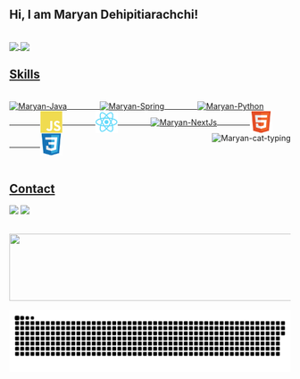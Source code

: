 ## Hi, I am Maryan Dehipitiarachchi! 
</br>

 <div>
  <a href="https://github.com/MaryanDehi">
   <img align="center" height="170" src="https://github-readme-stats.vercel.app/api/top-langs/?username=MaryanDehi&layout=compact&langs_count=16&theme=dracula"/>
  <img align="center" src="https://github-readme-stats.vercel.app/api?username=MaryanDehi&show_icons=true&theme=dracula&include_all_commits=true&count_private=true&hide=issues"/>
</div>
 
 ## Skills
<div style="display: inline_block"><br>
  <img height="40" align="center" alt="Maryan-Java" height="30" width="40" src="https://cdn.jsdelivr.net/gh/devicons/devicon@latest/icons/python/python-original.svg">
 &nbsp;&nbsp;&nbsp;&nbsp;&nbsp;&nbsp;&nbsp;&nbsp;&nbsp;&nbsp;&nbsp;&nbsp;&nbsp;
 <img height="40" align="center" alt="Maryan-Spring" height="30" width="40" src="https://cdn.jsdelivr.net/gh/devicons/devicon@latest/icons/spring/spring-original.svg">
 &nbsp;&nbsp;&nbsp;&nbsp;&nbsp;&nbsp;&nbsp;&nbsp;&nbsp;&nbsp;&nbsp;&nbsp;&nbsp;
 <img height="40" align="center" alt="Maryan-Python" height="30" width="40" src="https://cdn.jsdelivr.net/gh/devicons/devicon@latest/icons/java/java-original.svg">
 &nbsp;&nbsp;&nbsp;&nbsp;&nbsp;&nbsp;&nbsp;&nbsp;&nbsp;&nbsp;&nbsp;&nbsp;&nbsp;
  <img height="40" align="center" alt="Maryan-Js" height="30" width="40" src="https://raw.githubusercontent.com/devicons/devicon/master/icons/javascript/javascript-plain.svg">
 &nbsp;&nbsp;&nbsp;&nbsp;&nbsp;&nbsp;&nbsp;&nbsp;&nbsp;&nbsp;&nbsp;&nbsp;&nbsp;
  <img height="40" align="center" alt="Maryan-React" height="30" width="40" src="https://raw.githubusercontent.com/devicons/devicon/master/icons/react/react-original.svg">
 &nbsp;&nbsp;&nbsp;&nbsp;&nbsp;&nbsp;&nbsp;&nbsp;&nbsp;&nbsp;&nbsp;&nbsp;&nbsp;
  <img height="40" align="center" alt="Maryan-NextJs" height="30" width="40" src="https://cdn.jsdelivr.net/gh/devicons/devicon@latest/icons/nextjs/nextjs-original.svg">
 &nbsp;&nbsp;&nbsp;&nbsp;&nbsp;&nbsp;&nbsp;&nbsp;&nbsp;&nbsp;&nbsp;&nbsp;&nbsp;
  <img height="40" align="center" alt="Maryan-HTML" height="30" width="40" src="https://raw.githubusercontent.com/devicons/devicon/master/icons/html5/html5-original.svg">
 &nbsp;&nbsp;&nbsp;&nbsp;&nbsp;&nbsp;&nbsp;&nbsp;&nbsp;&nbsp;&nbsp;&nbsp;&nbsp;
  <img height="40" align="center" alt="Maryan-CSS" height="30" width="40" src="https://raw.githubusercontent.com/devicons/devicon/master/icons/css3/css3-original.svg">
  <img align="right" height="180em" alt="Maryan-cat-typing" src="https://media3.giphy.com/media/v1.Y2lkPTc5MGI3NjExd2Rjd2hlNWx1NXliYW40bnp1dXhhOHI2YmtqOWt4YjFmNGdmbTc2dCZlcD12MV9pbnRlcm5hbF9naWZfYnlfaWQmY3Q9Zw/VekcnHOwOI5So/giphy.webp">
</div>
  
</br>

## Contact 
<div> 
  <a href="https://www.linkedin.com/in/maryan-dehipitiarachchi/" target="_blank"><img src="https://img.shields.io/badge/-LinkedIn-%230077B5?style=for-the-badge&logo=linkedin&logoColor=white" target="_blank"></a> 
  <a href = "mailto: maryan.dehi@gmail.com"><img src="https://img.shields.io/badge/-Gmail-%23333?style=for-the-badge&logo=gmail&logoColor=white" target="_blank"></a>
 </br>
</br>

<!--Commit History trackers-->

<a href="https://github.com/devxb/gitanimals">
  <img
    src="https://render.gitanimals.org/lines/MaryanDehi?pet-id=665587788162958170"
    width="600"
    height="120"
  />
</a>
  
 
  ![Snake animation](https://github.com/MaryanDehi/MaryanDehi/blob/output/github-contribution-grid-snake.svg)
 
</div>
